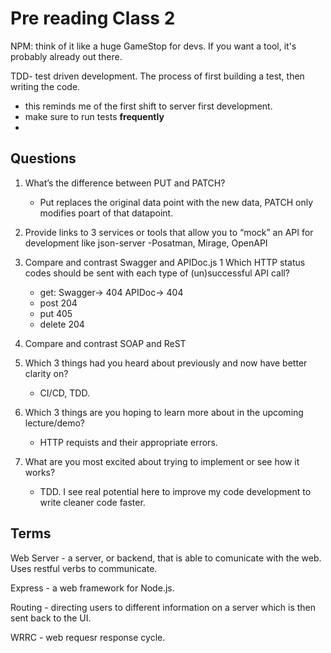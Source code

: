 # Pre reading Class 2

NPM: think of it like a huge GameStop for devs. If you want a tool, it's probably already out there. 

TDD- test driven development. The process of first building a test, then writing the code. 
- this reminds me of the first shift to server first development. 
- make sure to run tests **frequently**
- 

## Questions
1. What’s the difference between PUT and PATCH?
    - Put replaces the original data point with the new data, PATCH only modifies poart of that datapoint. 
2. Provide links to 3 services or tools that allow you to “mock” an API for development like json-server
    -Posatman, Mirage, OpenAPI
3. Compare and contrast Swagger and APIDoc.js 1 Which HTTP status codes should be sent with each type of (un)successful API call?
    - get: Swagger-> 404 APIDoc-> 404
    - post 204
    - put 405
    - delete 204
4. Compare and contrast SOAP and ReST

1. Which 3 things had you heard about previously and now have better clarity on?
    - CI/CD, TDD. 
2. Which 3 things are you hoping to learn more about in the upcoming lecture/demo?
    - HTTP requists and their appropriate errors. 
3. What are you most excited about trying to implement or see how it works?
    - TDD. I see real potential here to improve my code development to write cleaner code faster.

## Terms

Web Server - a server, or backend, that is able to comunicate with the web. Uses restful verbs to communicate. 

Express - a web framework for Node.js. 

Routing - directing users to different information on a server which is then sent back to the UI. 

WRRC - web requesr response cycle. 